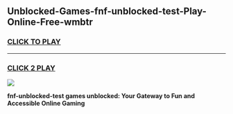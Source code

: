 
## Unblocked-Games-fnf-unblocked-test-Play-Online-Free-wmbtr
<h3>
<a href="https://premium76.site?title=fnf-unblocked-test&ref=26A">CLICK TO PLAY</a></h3>
<hr>

<h3>
<a href="https://premium76.site?title=fnf-unblocked-test&ref=26A">CLICK 2 PLAY</a>
  
</h3>

<a href="https://premium76.site?title=fnf-unblocked-test&ref=26A"><img src="https://clearcache.store/games.png"></a>


**fnf-unblocked-test games unblocked: Your Gateway to Fun and Accessible Online Gaming**
